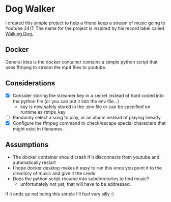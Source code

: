 # Dog Walker

I created this simple project to help a friend keep a stream of music going to Youtube 24/7. The name for the project is inspired by his record label called [Walking Dog.](https://www.thewalkingdog.net/)

## Docker

General idea is the docker container contains a simple python script that uses ffmpeg to stream the mp4 files to youtube.


## Considerations
- [x] Consider storing the streamer key in a secret instead of hard coded into the python file (or you can put it into the env file...)
    - key is now safely stored in the .env file or can be specified on runtime as rtmps_key
- [ ] Randomly select a song to play, or an album instead of playing linearly. 
- [x] Configure the ffmpeg command to check/escape special characters that might exist in filenames.

## Assumptions
- The docker container should crash if it disconnects from youtube and automatically restart
- I hope docker desktop makes it easy to run this once you point it to the directory of music and give it the creds
- Does the python script recurse into subdirectories to find music?
    - unfortunately not yet, that will have to be addressed. 

If it ends up not being this simple I'll feel very silly :)